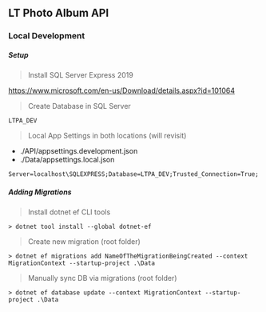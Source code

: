 ## LT Photo Album API

### Local Development

##### Setup

> Install SQL Server Express 2019

https://www.microsoft.com/en-us/Download/details.aspx?id=101064

> Create Database in SQL Server
```
LTPA_DEV
 ```

> Local App Settings in both locations (will revisit)

- ./API/appsettings.development.json
- ./Data/appsettings.local.json
  
``` 
Server=localhost\SQLEXPRESS;Database=LTPA_DEV;Trusted_Connection=True; 
```

##### Adding Migrations

> Install dotnet ef CLI tools
```
> dotnet tool install --global dotnet-ef
```

> Create new migration (root folder)
```
> dotnet ef migrations add NameOfTheMigrationBeingCreated --context MigrationContext --startup-project .\Data
```

> Manually sync DB via migrations (root folder)
```
> dotnet ef database update --context MigrationContext --startup-project .\Data
```

